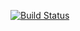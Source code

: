 [![Build Status](https://travis-ci.com/bgorszczyk/website-bengor.svg?branch=prod)](https://travis-ci.com/bgorszczyk/website-bengor)

